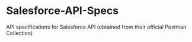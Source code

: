 # Salesforce-API-Specs
API specifications for Salesforce API (obtained from their official Postman Collection)
